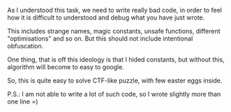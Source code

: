 As I understood this task, we need to write really bad code, in order to feel
how it is difficult to understood and debug what you have just wrote.

This includes strange names, magic constants, unsafe functions, different
"optimisations" and so on. But this should not include intentional obfuscation.

One thing, that is off this ideology is that I hided constants, but without
this, algorithm will become to easy to google.

So, this is quite easy to solve CTF-like puzzle, with few easter eggs inside.

P.S.: I am not able to write a lot of such code, so I wrote slightly more than one line =)
